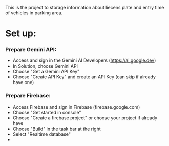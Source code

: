 This is the project to storage information about liecens plate and entry time of vehicles in parking area.

# Set up:
### Prepare Gemini API:
- Access and sign in the Gemini AI Developers (https://ai.google.dev)
- In Solution, choose Gemini API
- Choose "Get a Gemini API Key"
- Choose "Create API Key" and create an API Key (can skip if already have one)
### Prepare Firebase:
- Access Firebase and sign in Firebase (firebase.google.com)
- Choose "Get started in console"
- Choose "Create a firebase project" or choose your project if already have
- Choose "Build" in the task bar at the right
- Select "Realtime database"
- 
